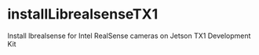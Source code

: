 # installLibrealsenseTX1
Install lbrealsense for Intel RealSense cameras on Jetson TX1 Development Kit
